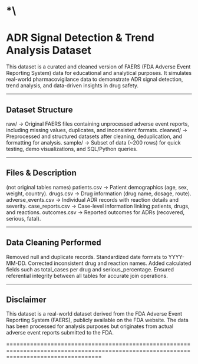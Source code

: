 *\
=============================================
ADR Signal Detection & Trend Analysis Dataset
=============================================

This dataset is a curated and cleaned version of FAERS (FDA Adverse Event Reporting System) data for educational and analytical purposes. It simulates real-world pharmacovigilance data to demonstrate ADR signal detection, trend analysis, and data-driven insights in drug safety.

-----------------
Dataset Structure
-----------------
raw/ → Original FAERS files containing unprocessed adverse event reports, including missing values, duplicates, and inconsistent formats.
cleaned/ → Preprocessed and structured datasets after cleaning, deduplication, and formatting for analysis.
sample/ → Subset of data (~200 rows) for quick testing, demo visualizations, and SQL/Python queries.

-------------------
Files & Description
-------------------
(not original tables names)
patients.csv → Patient demographics (age, sex, weight, country).
drugs.csv → Drug information (drug name, dosage, route).
adverse_events.csv → Individual ADR records with reaction details and severity.
case_reports.csv → Case-level information linking patients, drugs, and reactions.
outcomes.csv → Reported outcomes for ADRs (recovered, serious, fatal).

-----------------------
Data Cleaning Performed
-----------------------
Removed null and duplicate records.
Standardized date formats to YYYY-MM-DD.
Corrected inconsistent drug and reaction names.
Added calculated fields such as total_cases per drug and serious_percentage.
Ensured referential integrity between all tables for accurate join operations.

----------
Disclaimer
----------
This dataset is a real-world dataset derived from the FDA Adverse Event Reporting System (FAERS), publicly available on the FDA website. 
The data has been processed for analysis purposes but originates from actual adverse event reports submitted to the FDA.

========================================================================================================================================
